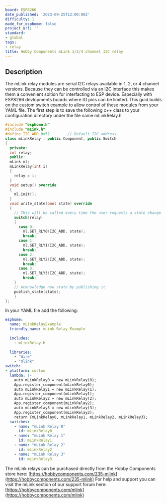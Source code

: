 ```yaml
---
board: ESP8266
date_published: '2023-09-25T12:00:00Z'
difficulty: 1
made_for_esphome: false
project_url: ''
standard:
- global
tags:
- relay
title: Hobby Components mLink 1/2/4 channel I2C relay
---
```


## Description

The mLink relay modules are serial I2C relays available in 1, 2, or 4 channel versions. Because they can be controlled via an I2C interface this makes them a convenient soltion for interfacting to ESP device. Especially with ESP8266 devlopments boards where IO pins can be limited.
This guid builds on the custom switch example to allow control of these modules from your YAML file. The first step is to save the following c++ class to your configuration directory under the file name mLinkRelay.h
```c++
#include "esphome.h"
#include "mLink.h"
#define I2C_ADD 0x52        // Default I2C address
class mLinkRelay : public Component, public Switch
{
  private:
  int relay;
  public:
  mLink ml;
  mLinkRelay(int i)
  {
    relay = i;
  }
  void setup() override
  {
    ml.init();
  }
  void write_state(bool state) override
  {
    // This will be called every time the user requests a state change.
    switch(relay)
    {
      case 0:
        ml.SET_RLY0(I2C_ADD, state);
        break;
      case 1:
        ml.SET_RLY1(I2C_ADD, state);
        break;
      case 2:
        ml.SET_RLY2(I2C_ADD, state);
        break;
      case 3:
        ml.SET_RLY3(I2C_ADD, state);
        break;
    }
    // Acknowledge new state by publishing it
    publish_state(state);
    }
};
```
In your YAML file add the following:
```yaml
esphome:
  name: mLinkRelayExample
  friendly_name: mLink Relay Example
  
  includes:
    - mLinkRelay.h
  
  libraries:
    - "Wire"
    - "mlink"
switch:
- platform: custom
  lambda: |-
    auto mLinkRelay0 = new mLinkRelay(0);
    App.register_component(mLinkRelay0);
    auto mLinkRelay1 = new mLinkRelay(1);
    App.register_component(mLinkRelay1);
    auto mLinkRelay2 = new mLinkRelay(2);
    App.register_component(mLinkRelay2);
    auto mLinkRelay3 = new mLinkRelay(3);
    App.register_component(mLinkRelay3);
    return {mLinkRelay0, mLinkRelay1, mLinkRelay2, mLinkRelay3};
  switches:
    - name: "mLink Relay 0"
      id: mLinkRelay0
    - name: "mLink Relay 1"
      id: mLinkRelay1
    - name: "mLink Relay 2"
      id: mLinkRelay2
    - name: "mLink Relay 3"
      id: mLinkRelay3
```
The mLink relays can be purchased directly from the Hobby Components store here: [https://hobbycomponents.com/235-mlink](https://hobbycomponents.com/235-mlink)
For help and support you can visit the mLink section of our support forum here: [https://hobbycomponents.com/mlink](https://hobbycomponents.com/mlink)